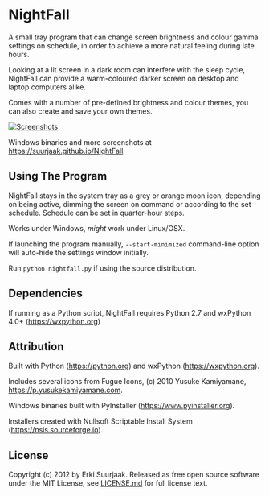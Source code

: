NightFall
=========

A small tray program that can change screen brightness and colour gamma settings
on schedule, in order to achieve a more natural feeling during late hours.

Looking at a lit screen in a dark room can interfere with the sleep cycle,
NightFall can provide a warm-coloured darker screen on desktop and laptop 
computers alike.

Comes with a number of pre-defined brightness and colour themes, you can
also create and save your own themes.

[![Screenshots](https://raw.github.com/suurjaak/NightFall/gh-pages/img/th_collage.png)](https://raw.github.com/suurjaak/NightFall/gh-pages/img/collage.png)

Windows binaries and more screenshots at https://suurjaak.github.io/NightFall.


Using The Program
-----------------

NightFall stays in the system tray as a grey or orange moon icon, depending on
being active, dimming the screen on command or according to the set schedule.
Schedule can be set in quarter-hour steps.

Works under Windows, *might* work under Linux/OSX.

If launching the program manually, `--start-minimized` command-line option
will auto-hide the settings window initially.

Run `python nightfall.py` if using the source distribution.


Dependencies
------------

If running as a Python script, NightFall requires Python 2.7 and wxPython
4.0+ (https://wxpython.org)


Attribution
-----------

Built with Python (https://python.org) and wxPython (https://wxpython.org).

Includes several icons from Fugue Icons,
(c) 2010 Yusuke Kamiyamane, https://p.yusukekamiyamane.com.

Windows binaries built with PyInstaller (https://www.pyinstaller.org).

Installers created with Nullsoft Scriptable Install System
(https://nsis.sourceforge.io).


License
-------

Copyright (c) 2012 by Erki Suurjaak.
Released as free open source software under the MIT License,
see [LICENSE.md](LICENSE.md) for full license text.
